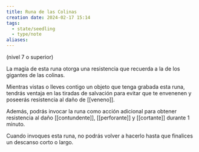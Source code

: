 ```yaml
---
title: Runa de las Colinas
creation date: 2024-02-17 15:14
tags:
  - state/seedling
  - type/note
aliases:
---
```

(nivel 7 o superior)

La magia de esta runa otorga una resistencia que recuerda a la de los gigantes de las colinas. 

Mientras vistas o lleves contigo un objeto que tenga grabada esta runa, tendrás ventaja en las tiradas de salvación para evitar que te envenenen y poseerás resistencia al daño de [[veneno]].

Además, podrás invocar la runa como acción adicional para obtener resistencia al daño [[contundente]], [[perforante]] y [[cortante]] durante 1 minuto. 

Cuando invoques esta runa, no podrás volver a hacerlo hasta que finalices un descanso corto o largo.

